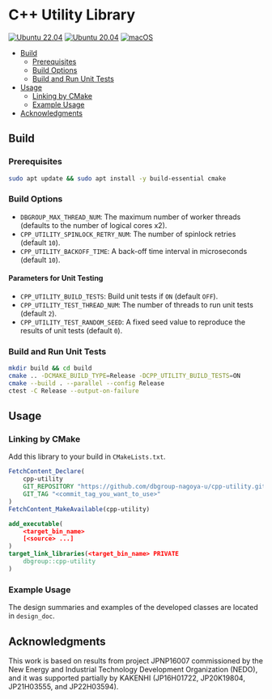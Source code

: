 # C++ Utility Library

[![Ubuntu 22.04](https://github.com/dbgroup-nagoya-u/cpp-utility/actions/workflows/ubuntu_22.yaml/badge.svg)](https://github.com/dbgroup-nagoya-u/cpp-utility/actions/workflows/ubuntu_22.yaml) [![Ubuntu 20.04](https://github.com/dbgroup-nagoya-u/cpp-utility/actions/workflows/ubuntu_20.yaml/badge.svg)](https://github.com/dbgroup-nagoya-u/cpp-utility/actions/workflows/ubuntu_20.yaml) [![macOS](https://github.com/dbgroup-nagoya-u/cpp-utility/actions/workflows/mac.yaml/badge.svg)](https://github.com/dbgroup-nagoya-u/cpp-utility/actions/workflows/mac.yaml)

- [Build](#build)
    - [Prerequisites](#prerequisites)
    - [Build Options](#build-options)
    - [Build and Run Unit Tests](#build-and-run-unit-tests)
- [Usage](#usage)
    - [Linking by CMake](#linking-by-cmake)
    - [Example Usage](#example-usage)
- [Acknowledgments](#acknowledgments)

## Build

### Prerequisites

```bash
sudo apt update && sudo apt install -y build-essential cmake
```

### Build Options

- `DBGROUP_MAX_THREAD_NUM`: The maximum number of worker threads (defaults to the number of logical cores x2).
- `CPP_UTILITY_SPINLOCK_RETRY_NUM`: The number of spinlock retries (default `10`).
- `CPP_UTILITY_BACKOFF_TIME`: A back-off time interval in microseconds (default `10`).

#### Parameters for Unit Testing

- `CPP_UTILITY_BUILD_TESTS`: Build unit tests if `ON` (default `OFF`).
- `CPP_UTILITY_TEST_THREAD_NUM`: The number of threads to run unit tests (default `2`).
- `CPP_UTILITY_TEST_RANDOM_SEED`: A fixed seed value to reproduce the results of unit tests (default `0`).

### Build and Run Unit Tests

```bash
mkdir build && cd build
cmake .. -DCMAKE_BUILD_TYPE=Release -DCPP_UTILITY_BUILD_TESTS=ON
cmake --build . --parallel --config Release
ctest -C Release --output-on-failure
```

## Usage

### Linking by CMake

Add this library to your build in `CMakeLists.txt`.

```cmake
FetchContent_Declare(
    cpp-utility
    GIT_REPOSITORY "https://github.com/dbgroup-nagoya-u/cpp-utility.git"
    GIT_TAG "<commit_tag_you_want_to_use>"
)
FetchContent_MakeAvailable(cpp-utility)

add_executable(
    <target_bin_name>
    [<source> ...]
)
target_link_libraries(<target_bin_name> PRIVATE
    dbgroup::cpp-utility
)
```

### Example Usage

The design summaries and examples of the developed classes are located in `design_doc`.

## Acknowledgments

This work is based on results from project JPNP16007 commissioned by the New Energy and Industrial Technology Development Organization (NEDO), and it was supported partially by KAKENHI (JP16H01722, JP20K19804, JP21H03555, and JP22H03594).
